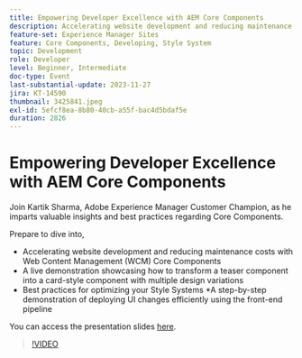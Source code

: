 ```yaml
---
title: Empowering Developer Excellence with AEM Core Components
description: Accelerating website development and reducing maintenance costs with Web Content Management (WCM) Core Components. A live demonstration showcasing how to transform a teaser component into a card-style component with multiple design variations. Best practices for optimizing your Style Systems. A step-by-step demonstration of deploying UI changes efficiently using the front-end pipeline.
feature-set: Experience Manager Sites
feature: Core Components, Developing, Style System
topic: Development
role: Developer
level: Beginner, Intermediate
doc-type: Event
last-substantial-update: 2023-11-27
jira: KT-14590
thumbnail: 3425841.jpeg
exl-id: 5efcf8ea-8b80-40cb-a55f-bac4d5bdaf5e
duration: 2826
---
```

# Empowering Developer Excellence with AEM Core Components

Join Kartik Sharma, Adobe Experience Manager Customer Champion, as he imparts valuable insights and best practices regarding Core Components.

Prepare to dive into,

* Accelerating website development and reducing maintenance costs with Web Content Management (WCM) Core Components
* A live demonstration showcasing how to transform a teaser component into a card-style component with multiple design variations
* Best practices for optimizing your Style Systems
*A step-by-step demonstration of deploying UI changes efficiently using the front-end pipeline

You can access the presentation slides [here](/help/learn-from-your-peers/assets/experience-manager/sept2023/aem-core-components.pdf).

>[!VIDEO](https://video.tv.adobe.com/v/3425841/?learn=on)

